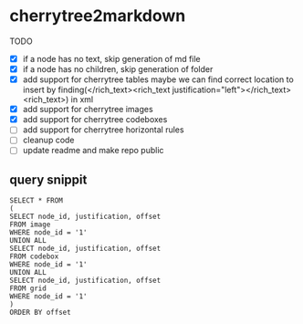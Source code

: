# cherrytree2markdown

TODO

- [x] if a node has no text, skip generation of md file
- [x] if a node has no children, skip generation of folder
- [x] add support for cherrytree tables
      maybe we can find correct location to insert by finding(</rich_text><rich_text justification="left"></rich_text><rich_text>) in xml
- [x] add support for cherrytree images
- [x] add support for cherrytree codeboxes
- [ ] add support for cherrytree horizontal rules
- [ ] cleanup code
- [ ] update readme and make repo public

## query snippit

```
SELECT * FROM
(
SELECT node_id, justification, offset
FROM image
WHERE node_id = '1'
UNION ALL
SELECT node_id, justification, offset
FROM codebox
WHERE node_id = '1'
UNION ALL
SELECT node_id, justification, offset
FROM grid
WHERE node_id = '1'
)
ORDER BY offset
```
